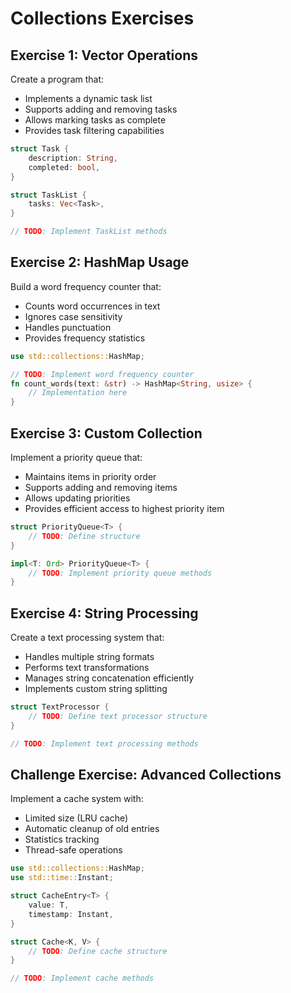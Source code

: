 # Collections Exercises

## Exercise 1: Vector Operations

Create a program that:

- Implements a dynamic task list
- Supports adding and removing tasks
- Allows marking tasks as complete
- Provides task filtering capabilities

```rust
struct Task {
    description: String,
    completed: bool,
}

struct TaskList {
    tasks: Vec<Task>,
}

// TODO: Implement TaskList methods
```

## Exercise 2: HashMap Usage

Build a word frequency counter that:

- Counts word occurrences in text
- Ignores case sensitivity
- Handles punctuation
- Provides frequency statistics

```rust
use std::collections::HashMap;

// TODO: Implement word frequency counter
fn count_words(text: &str) -> HashMap<String, usize> {
    // Implementation here
}
```

## Exercise 3: Custom Collection

Implement a priority queue that:

- Maintains items in priority order
- Supports adding and removing items
- Allows updating priorities
- Provides efficient access to highest priority item

```rust
struct PriorityQueue<T> {
    // TODO: Define structure
}

impl<T: Ord> PriorityQueue<T> {
    // TODO: Implement priority queue methods
}
```

## Exercise 4: String Processing

Create a text processing system that:

- Handles multiple string formats
- Performs text transformations
- Manages string concatenation efficiently
- Implements custom string splitting

```rust
struct TextProcessor {
    // TODO: Define text processor structure
}

// TODO: Implement text processing methods
```

## Challenge Exercise: Advanced Collections

Implement a cache system with:

- Limited size (LRU cache)
- Automatic cleanup of old entries
- Statistics tracking
- Thread-safe operations

```rust
use std::collections::HashMap;
use std::time::Instant;

struct CacheEntry<T> {
    value: T,
    timestamp: Instant,
}

struct Cache<K, V> {
    // TODO: Define cache structure
}

// TODO: Implement cache methods
```
